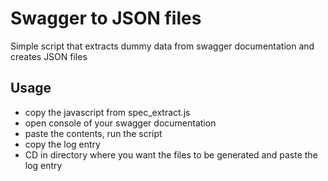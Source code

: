 # Swagger to JSON files

Simple script that extracts dummy data from swagger documentation and creates JSON files

## Usage

* copy the javascript from spec_extract.js
* open console of your swagger documentation
* paste the contents, run the script
* copy the log entry
* CD in directory where you want the files to be generated and paste the log entry

